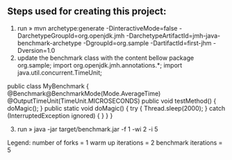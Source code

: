 ## Steps used for creating this project:

1. run » mvn archetype:generate -DinteractiveMode=false -DarchetypeGroupId=org.openjdk.jmh -DarchetypeArtifactId=jmh-java-benchmark-archetype -DgroupId=org.sample -DartifactId=first-jhm -Dversion=1.0
2. update the benchmark class with the content bellow
package org.sample;
import org.openjdk.jmh.annotations.*;
import java.util.concurrent.TimeUnit;

public class MyBenchmark {
    @Benchmark@BenchmarkMode(Mode.AverageTime) @OutputTimeUnit(TimeUnit.MICROSECONDS)
    public void testMethod() {
        doMagic();
    }
    public static void doMagic() {
        try {
            Thread.sleep(2000);
        } catch (InterruptedException ignored) {
        }
    }
}

3. run » java -jar target/benchmark.jar -f 1 -wi 2 -i 5

Legend:
number of forks = 1
warm up iterations = 2
benchmark iterations = 5

